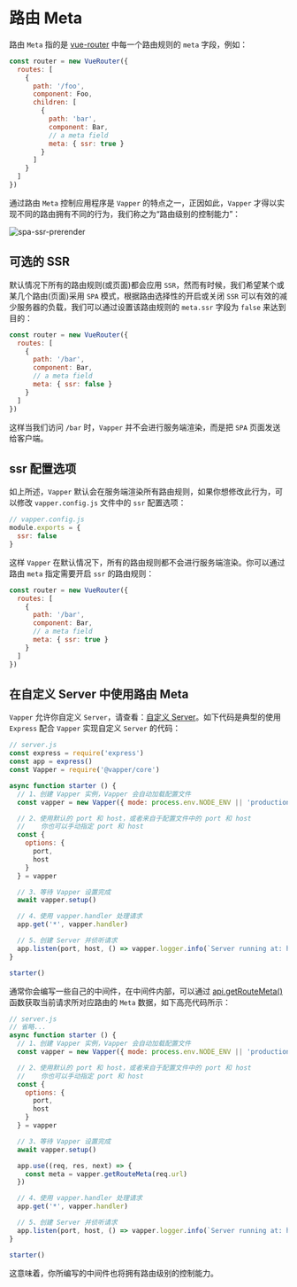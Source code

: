 # 路由 Meta

路由 `Meta` 指的是 [vue-router](https://router.vuejs.org/) 中每一个路由规则的 `meta` 字段，例如：

```js {11}
const router = new VueRouter({
  routes: [
    {
      path: '/foo',
      component: Foo,
      children: [
        {
          path: 'bar',
          component: Bar,
          // a meta field
          meta: { ssr: true }
        }
      ]
    }
  ]
})
```

通过路由 `Meta` 控制应用程序是 `Vapper` 的特点之一，正因如此，`Vapper` 才得以实现不同的路由拥有不同的行为，我们称之为“路由级别的控制能力”：

![spa-ssr-prerender](@imgs/spa-ssr-prerender.png)

## 可选的 SSR

默认情况下所有的路由规则(或页面)都会应用 `SSR`，然而有时候，我们希望某个或某几个路由(页面)采用 `SPA` 模式，根据路由选择性的开启或关闭 `SSR` 可以有效的减少服务器的负载，我们可以通过设置该路由规则的 `meta.ssr` 字段为 `false` 来达到目的：

```js {7}
const router = new VueRouter({
  routes: [
    {
      path: '/bar',
      component: Bar,
      // a meta field
      meta: { ssr: false }
    }
  ]
})
```

这样当我们访问 `/bar` 时，`Vapper` 并不会进行服务端渲染，而是把 `SPA` 页面发送给客户端。

## ssr 配置选项

如上所述，`Vapper` 默认会在服务端渲染所有路由规则，如果你想修改此行为，可以修改 `vapper.config.js` 文件中的 `ssr` 配置选项：

```js
// vapper.config.js
module.exports = {
  ssr: false
}
```

这样 `Vapper` 在默认情况下，所有的路由规则都不会进行服务端渲染。你可以通过路由 `meta` 指定需要开启 `ssr` 的路由规则：

```js {7}
const router = new VueRouter({
  routes: [
    {
      path: '/bar',
      component: Bar,
      // a meta field
      meta: { ssr: true }
    }
  ]
})
```

## 在自定义 Server 中使用路由 Meta

`Vapper` 允许你自定义 `Server`，请查看：[自定义 Server](/zh/custom-server.html#自定义-server)。如下代码是典型的使用 `Express` 配合 `Vapper` 实现自定义 `Server` 的代码：

```js
// server.js
const express = require('express')
const app = express()
const Vapper = require('@vapper/core')

async function starter () {
  // 1、创建 Vapper 实例，Vapper 会自动加载配置文件
  const vapper = new Vapper({ mode: process.env.NODE_ENV || 'production' })

  // 2、使用默认的 port 和 host，或者来自于配置文件中的 port 和 host
  //    你也可以手动指定 port 和 host
  const {
    options: {
      port,
      host
    }
  } = vapper

  // 3、等待 Vapper 设置完成
  await vapper.setup()

  // 4、使用 vapper.handler 处理请求
  app.get('*', vapper.handler)

  // 5、创建 Server 并侦听请求
  app.listen(port, host, () => vapper.logger.info(`Server running at: http://${host}:${port}`))
}

starter()
```

通常你会编写一些自己的中间件，在中间件内部，可以通过 [api.getRouteMeta()](/zh/write-plugin.html#api-getroutemeta) 函数获取当前请求所对应路由的 `Meta` 数据，如下高亮代码所示：

```js {19-21}
// server.js
// 省略...
async function starter () {
  // 1、创建 Vapper 实例，Vapper 会自动加载配置文件
  const vapper = new Vapper({ mode: process.env.NODE_ENV || 'production' })

  // 2、使用默认的 port 和 host，或者来自于配置文件中的 port 和 host
  //    你也可以手动指定 port 和 host
  const {
    options: {
      port,
      host
    }
  } = vapper

  // 3、等待 Vapper 设置完成
  await vapper.setup()

  app.use((req, res, next) => {
    const meta = vapper.getRouteMeta(req.url)
  })

  // 4、使用 vapper.handler 处理请求
  app.get('*', vapper.handler)

  // 5、创建 Server 并侦听请求
  app.listen(port, host, () => vapper.logger.info(`Server running at: http://${host}:${port}`))
}

starter()
```

这意味着，你所编写的中间件也将拥有路由级别的控制能力。